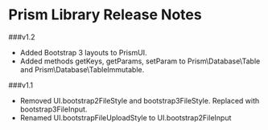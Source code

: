 Prism Library Release Notes
==========================

###v1.2
* Added Bootstrap 3 layouts to PrismUI.
* Added methods getKeys, getParams, setParam to Prism\Database\Table and Prism\Database\TableImmutable.

###v1.1
* Removed UI.bootstrap2FileStyle and bootstrap3FileStyle. Replaced with bootstrap3FileInput.
* Renamed UI.bootstrapFileUploadStyle to UI.bootstrap2FileInput
